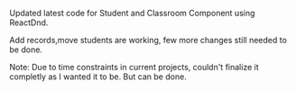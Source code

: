 Updated latest code for Student and Classroom Component using ReactDnd.

Add records,move students are working, few more changes still needed to be done.

Note: Due to time constraints in current projects, couldn't finalize it completly as I wanted it to be. But can be done.
